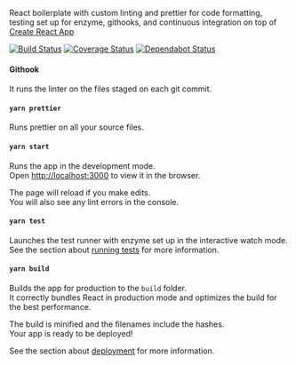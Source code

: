 React boilerplate with custom linting and prettier for code formatting, testing set up for enzyme, githooks, and continuous integration on top of [Create React App](https://github.com/facebook/create-react-app)

[![Build Status](https://travis-ci.org/bstenm/my-react-boilerplate.svg?branch=master)](https://travis-ci.org/bstenm/my-react-boilerplate) [![Coverage Status](https://coveralls.io/repos/github/bstenm/my-react-boilerplate/badge.svg?branch=master)](https://coveralls.io/github/bstenm/my-react-boilerplate?branch=master) [![Dependabot Status](https://api.dependabot.com/badges/status?host=github&repo=bstenm/my-react-boilerplate)](https://dependabot.com)

#### Githook

It runs the linter on the files staged on each git commit.

#### `yarn prettier`

Runs prettier on all your source files.

#### `yarn start`

Runs the app in the development mode.<br>
Open [http://localhost:3000](http://localhost:3000) to view it in the browser.

The page will reload if you make edits.<br>
You will also see any lint errors in the console.

#### `yarn test`

Launches the test runner with enzyme set up in the interactive watch mode.<br>
See the section about [running tests](https://facebook.github.io/create-react-app/docs/running-tests) for more information.

#### `yarn build`

Builds the app for production to the `build` folder.<br>
It correctly bundles React in production mode and optimizes the build for the best performance.

The build is minified and the filenames include the hashes.<br>
Your app is ready to be deployed!

See the section about [deployment](https://facebook.github.io/create-react-app/docs/deployment) for more information.
